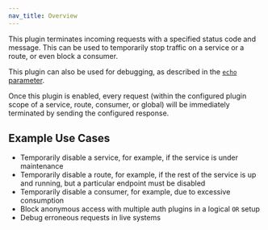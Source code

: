 ```yaml
---
nav_title: Overview
---
```


This plugin terminates incoming requests with a specified status code and
message. This can be used to temporarily stop traffic on a service or a route,
or even block a consumer. 

This plugin can also be used for debugging, as described in the 
[`echo` parameter](/hub/kong-inc/request-termination/configuration/#config-echo).

Once this plugin is enabled, every request (within the configured plugin scope of a service,
route, consumer, or global) will be immediately terminated by sending the configured response.

## Example Use Cases

- Temporarily disable a service, for example, if the service is under maintenance
- Temporarily disable a route, for example, if the rest of the service is up and running, but a particular endpoint must be disabled
- Temporarily disable a consumer, for example, due to excessive consumption
- Block anonymous access with multiple auth plugins in a logical `OR` setup
- Debug erroneous requests in live systems
